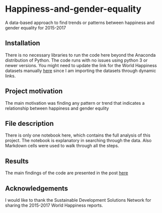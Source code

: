 # Happiness-and-gender-equality

A data-based approach to find trends or patterns between happiness and gender equality for 2015-2017

## Installation

There is no necessary libraries to run the code here beyond the Anaconda distribution of Python. The code runs with no issues using python 3  or newer versions.
You might need to update the link for the World Happiness datasets manually [here](https://www.kaggle.com/unsdsn/world-happiness) since I am importing the datasets through dynamic links.

## Project motivation

The main motivation was finding any pattern or trend that indicates a relationship between happiness and gender equlity

## File description

There is only one notebook here, which contains the full analysis of this project. The notebook is explanatory in searching through the data. Also Markdown cells were used to walk through all the steps.

## Results

The main findings of the code are presented in the post [here](https://medium.com/@karol.rives/women-the-source-of-all-evil-c246f0af2370)

## Acknowledgements

I would like to thank the Sustainable Development Solutions Network for sharing the 2015-2017 World Happiness reports.
